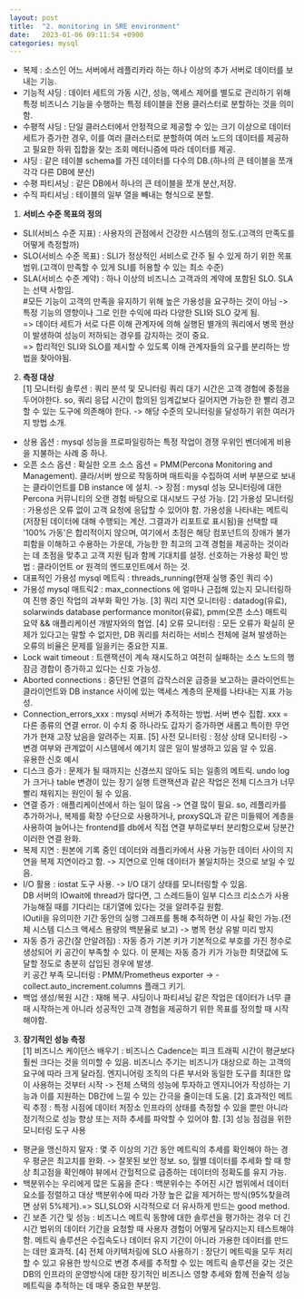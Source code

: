 ```yaml
---
layout: post
title:  "2. monitoring in SRE environment"
date:   2023-01-06 09:11:54 +0900
categories: mysql
---
```

* 복제 : 소스인 어느 서버에서 레플리카라 하는 하나 이상의 추가 서버로 데이터를 보내는 기능.  
* 기능적 샤딩 : 데이터 세트의 가동 시간, 성능, 액세스 제어를 별도로 관리하기 위해 특정 비즈니스 기능을 수행하는 특정 테이블을 전용 클러스터로 분할하는 것을 의미함.
* 수평적 샤딩 : 단일 클러스터에서 안정적으로 제공할 수 있는 크기 이상으로 데이터 세트가 증가한 경우, 이를 여러 클러스터로 분할하여 여러 노드의 데이터를 제공하고 필요한 하위 집합을 찾는 조회 메터니즘에 따라 데이터를 제공.  
* 샤딩 : 같은 테이블 schema를 가진 데이터를 다수의 DB.(하나의 큰 테이블을 쪼개 각각 다른 DB에 분산)
* 수평 파티셔닝 : 같은 DB에서 하나의 큰 테이블을 쪼개 분산,저장.
* 수직 파티셔닝 : 테이블의 일부 열을 빼내는 형식으로 분할.
1. **서비스 수준 목표의 정의** 
- SLI(서비스 수준 지표) : 사용자의 관점에서 건강한 시스템의 정도.(고객의 만족도를 어떻게 측정할까)
- SLO(서비스 수준 목표) : SLI가 정상적인 서비스로 간주 될 수 있게 하기 위한 목표 범위.(고객이 만족할 수 있게 SLI를 허용할 수 있는 최소 수준)
- SLA(서비스 수준 계약) : 하나 이상의 비즈니스 고객과의 계약에 포함된 SLO. SLA는 선택 사항임.  
#모든 기능이 고객의 만족을 유지하기 위해 높은 가용성을 요구하는 것이 아님 -> 특정 기능의 영향이나 그로 인한 수익에 따라 다양한 SLI와 SLO 갖게 됨. <br/>=> 데이터 세트가 서로 다른 이해 관계자에 의해 실행된 별개의 쿼리에서 병목 현상이 발생하여 성능이 저하되는 경우를 감지하는 것이 중요.<br/> => 합리적인 SLI와 SLO를 제시할 수 있도록 이해 관계자들의 요구를 분리하는 방법을 찾아야됨.  
    
2. **측정 대상**  
[1] 모니터링 솔루션 : 쿼리 분석 및 모니터링 쿼리 대기 시간은 고객 경험에 중점을 두어야한다. so, 쿼리 응답 시간이 합의된 임계값보다 길어지면 가능한 한 빨리 경고할 수 있는 도구에 의존해야 한다.  -> 해당 수준의 모니터링을 달성하기 위한 여러가지 방법 소개.
- 상용 옵션 : mysql 성능을 프로파일링하는 특정 작업이 경쟁 우위인 벤더에게 비용을 지불하는 사례 중 하나.
- 오픈 소스 옵션 : 확실한 오프 소스 옵션 = PMM(Percona Monitoring and Management). 클라/서버 쌍으로 작동하며 매트릭을 수집하여 서버 부분으로 보내는 클라이언트를 DB instance 에 설치. -> 장점 : mysql 성능 모니터링에 대한 Percona 커뮤니티의 오랜 경험 바탕으로 대시보드 구성 가능.
[2] 가용성 모니터링 : 가용성은 오류 없이 고객 요청에 응답할 수 있어야 함. 가용성을 나타내는 메트릭(저장된 데이터에 대해 수행되는 계산. 그결과가 리포트로 표시됨)을 선택할 때 '100% 가동'은 합리적이지 않으며, 여기에서 초점은 해당 컴포넌트의 장애가 불가피함을 이해하고 수용하는 가운데, 가능한 한 최고의 고객 경험을 제공하는 것이라는 데 초점을 맞추고 고객 지원 팀과 함께 기대치를 설정. 선호하는 가용성 확인 방법 : 클라이언트 or 원격의 엔드포인트에서 하는 것. 
 - 대표적인 가용성 mysql 메트릭 : threads_running(현재 실행 중인 쿼리 수)
 - 가용성 mysql 매트릭2 : max_connections 에 얼마나 근접해 있는지 모니터링하여 진행 중인 작업의 과부화 확인 가능.
[3] 쿼리 지연 모니터링 : datadog(유료), solarwinds database performance monitor(유료), pmm(오픈 소스) 매트릭 요약 && 애플리케이션 개발자와의 협업.
[4] 오류 모니터링 : 모든 오류가 확실히 문제가 있다고는 말할 수 없지만, DB 쿼리를 처리하는 서비스 전체에 걸쳐 발생하는 오류의 비율은 문제를 일을키는 중요한 지표. 
 - Lock wait timeout : 트랜잭션이 계속 재시도하고 여전히 실패하는 소스 노드의 행 잠금 경합이 증가하고 있다는 신호 가능성.
 - Aborted connections : 중단된 연결의 갑작스러운 급증을 보고하는 클라이언트는 클라이언트와 DB instance 사이에 있는 액세스 계층의 문제를 나타내는 지표 가능성.
 - Connection_errors_xxx : mysql 서버가 추적하는 방법. 서버 변수 집합. xxx = 다른 종류의 연결 error. 이 수치 중 하나라도 갑자기 증가하면 새롭고 특이한 무언가가 현재 고장 났음을 알려주는 지표.
[5] 사전 모니터링 : 정상 상태 모니터링 -> 변경 여부와 관계없이 시스템에서 예기치 않은 일이 발생하고 있음 알 수 있음.<br/>
유용한 신호 예시
 - 디스크 증가 : 문제가 될 때까지는 신경쓰지 않아도 되는 일종의 메트릭. undo log가 크거나 table 변경이 있는 장기 실행 트랜잭션과 같은 작업은 전체 디스크가 너무 빨리 채워지는 원인이 될 수 있음.
 - 연결 증가 : 애플리케이션에서 하는 일이 많음 -> 연결 많이 필요. so, 레플리카를 추가하거나, 복제를 확장 수단으로 사용하거나, proxySQL과 같은 미들웨어 계층을 사용하여 늘어나는 frontend를 db에서 직접 연결 부하로부터 분리함으로써 당분간 이러한 연결 완화. 
 - 복제 지연 : 원본에 기록 중인 데이터와 레플리카에서 사용 가능한 데이터 사이의 지연을 복제 지연이라고 함. -> 지연으로 인해 데이터가 불일치하는 것으로 보일 수 있음. 
 - I/O 활용 : iostat 도구 사용. -> I/O 대기 상태를 모니터링할 수 있음. <br/> DB 서버의 IOwait에 thread가 많다면, 그 스레드들이 일부 디스크 리소스가 사용 가능해질 때를 기다리는 대기열에 있다는 것을 알려주길 원함. <br/> IOutil을 유의미한 기간 동안의 실행 그래프를 통해 추적하면 이 사실 확인 가능.(전체 시스템 디스크 액세스 용량의 백분율로 보고) -> 병목 현상 유발 미리 방지
 - 자동 증가 공간(잘 안알려짐) : 자동 증가 기본 키가 기본적으로 부호를 가진 정수로 생성되어 키 공간이 부족할 수 있다. 이 문제는 자동 증가 키가 가능한 최댓값에 도달할 정도로 충분히 삽입된 경우에 발생. <br/>
 키 공간 부족 모니터링 : PMM/Prometheus exporter -> -collect.auto_increment.columns 플래그 키기.
 - 백업 생성/복원 시간 : 재해 복구. 샤딩이나 파티셔닝 같은 작업은 데이터가 너무 클 때 시작하는게 아니라 성공적인 고객 경험을 제공하기 위한 목표를 정의할 때 시작해야함.


3. **장기적인 성능 측정**   
[1] 비즈니스 케이던스 배우기 : 비즈니스 Cadence는 피크 트래픽 시간이 평균보다 훨씬 크다는 것을 의미할 수 있음. 비즈니스 주기는 비즈니가 대상으로 하는 고객의 요구에 따라 크게 달라짐. 엔지니어링 조직의 다른 부서와 동일한 도구를 최대한 많이 사용하는 것부터 시작 -> 전체 스택의 성능에 투자하고 엔지니어가 작성하는 기능과 이를 지원하는 DB간에 느낄 수 있는 간극을 줄이는데 도움. 
[2] 효과적인 메트릭 추정 : 특정 시점에 데이터 저장소 인프라의 상태를 측정할 수 있을 뿐만 아니라 정기적으로 성능 향상 또는 저하 추세를 파악할 수 있어야 함. 
[3] 성능 점검을 위한 모니터링 도구 사용
 - 평균을 맹신하지 말자 : 몇 주 이상의 기간 동안 메트릭의 추세를 확인해야 하는 경우 평균은 최고치를 완화. -> 잘못된 보안 정보. so, 월별 데이터를 추세화 할 때 항상 최고점을 확인해야 뷰에서 간헐적으로 급증하는 데이터의 정확도를 유지 가능. 
 - 백분위수는 우리에게 많은 도움을 준다 : 백분위수는 주어진 시간 범위에서 데이터 요소를 정렬하고 대상 백분위수에 따라 가장 높은 값을 제거하는 방식(95%찾을려면 상위 5%제거).=> SLI,SLO와 시각적으로 더 유사하게 만드는 good method. 
 - 긴 보존 기간 및 성능 : 비즈니스 메트릭 동향에 대한 솔루션을 평가하는 경우 더 긴 시간 범위의 데이터 기간을 요청할 때 사용자 경험이 어떻게 달라지는지 테스트해야함. 메트릭 솔루션은 수집속도나 데이터 유지 기간이 아니라 가용한 데이터를 만드는 데만 효과적. 
[4] 전체 아키텍처링에 SLO 사용하기 : 장단기 메트릭을 모두 처리할 수 있고 유용한 방식으로 변경 추세를 추적할 수 있는 메트릭 솔루션을 갖는 것은 DB의 인프라의 운영방식에 대한 장기적인 비즈니스 영향 추세와 함께 전술적 성능 메트릭을 추적하는 데 매우 중요한 부분임.